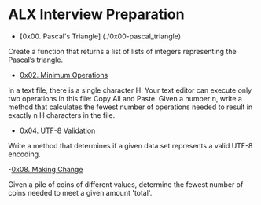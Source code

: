 # ALX Interview Preparation

- [0x00. Pascal's Triangle] (./0x00-pascal_triangle)

Create a function that returns a list of lists of integers representing the Pascal’s triangle.

- [0x02. Minimum Operations](./0x02-minimum_operations)

In a text file, there is a single character H. Your text editor can execute only two operations in this file: Copy All and Paste. Given a number n, write a method that calculates the fewest number of operations needed to result in exactly n H characters in the file.

- [0x04. UTF-8 Validation](./0x04-utf8_validation)

Write a method that determines if a given data set represents a valid UTF-8 encoding.

-[0x08. Making Change](./0x08-making_change)

Given a pile of coins of different values, determine the fewest number of coins needed to meet a given amount 'total'.

